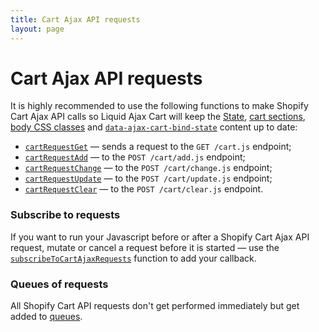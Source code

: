 ```yaml
---
title: Cart Ajax API requests
layout: page
---
```


# Cart Ajax API requests

It is highly recommended to use the following functions to make Shopify Cart Ajax API calls so Liquid Ajax Cart will keep the [State](/reference/state/), [cart sections](/reference/sections/), [body CSS classes](/reference/body-css-classes/) and [`data-ajax-cart-bind-state`](/reference/data-ajax-cart-bind-state/) content up to date:

* [`cartRequestGet`](/reference/cartRequestGet/) — sends a request to the `GET /cart.js` endpoint;
* [`cartRequestAdd`](/reference/cartRequestAdd/) — to the `POST /cart/add.js` endpoint;
* [`cartRequestChange`](/reference/cartRequestChange/) — to the `POST /cart/change.js` endpoint;
* [`cartRequestUpdate`](/reference/cartRequestUpdate/) — to the `POST /cart/update.js` endpoint;
* [`cartRequestClear`](/reference/cartRequestClear/) — to the `POST /cart/clear.js` endpoint.

### Subscribe to requests

If you want to run your Javascript before or after a Shopify Cart Ajax API request, mutate or cancel a request before it is started — use the [`subscribeToCartAjaxRequests`](/reference/subscribeToCartAjaxRequests/) function to add your callback.

### Queues of requests

All Shopify Cart API requests don't get performed immediately but get added to [queues](/reference/queues/).
